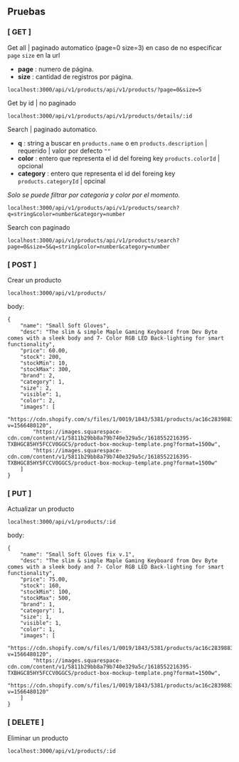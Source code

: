 ## Pruebas

### [ GET ]
Get all | paginado automatico (page=0 size=3) en caso de no especificar `page` `size` en la url 
* **page** : numero de página.
* **size** : cantidad de registros por página.
```
localhost:3000/api/v1/products/api/v1/products/?page=0&size=5
```

Get by id | no paginado
```
localhost:3000/api/v1/products/api/v1/products/details/:id
```

Search | paginado automatico.
* **q** : string a buscar en `products.name` o en `products.description` | requerido | valor por defecto `""`
* **color** : entero que representa el id del foreing key `products.colorId` | opcional
* **category** : entero que representa el id del foreing key `products.categoryId` | opcinal

*Solo se puede filtrar por categoria y color por el momento.*
```
localhost:3000/api/v1/products/api/v1/products/search?q=string&color=number&category=number
```

Search con paginado
```
localhost:3000/api/v1/products/api/v1/products/search?page=0&size=5&q=string&color=number&category=number
```

### [ POST ]
Crear un producto
```
localhost:3000/api/v1/products/
```

body:
```
{
    "name": "Small Soft Gloves",
    "desc": "The slim & simple Maple Gaming Keyboard from Dev Byte comes with a sleek body and 7- Color RGB LED Back-lighting for smart functionality",
    "price": 60.00,
    "stock": 200,
    "stockMin": 10,
    "stockMax": 300,
    "brand": 2,
    "category": 1,
    "size": 2,
    "visible": 1,
    "color": 2,
    "images": [
        "https://cdn.shopify.com/s/files/1/0019/1843/5381/products/ac16c283988397.5d4d47cb151e9_2000x.jpg?v=1566480120",
        "https://images.squarespace-cdn.com/content/v1/5811b29bb8a79b740e329a5c/1618552216395-TXBHGC85HY5FCCV0GGCS/product-box-mockup-template.png?format=1500w",
        "https://images.squarespace-cdn.com/content/v1/5811b29bb8a79b740e329a5c/1618552216395-TXBHGC85HY5FCCV0GGCS/product-box-mockup-template.png?format=1500w"
    ]
}
```

### [ PUT ]
Actualizar un producto
```
localhost:3000/api/v1/products/:id
```

body:
```
{
    "name": "Small Soft Gloves fix v.1",
    "desc": "The slim & simple Maple Gaming Keyboard from Dev Byte comes with a sleek body and 7- Color RGB LED Back-lighting for smart functionality",
    "price": 75.00,
    "stock": 160,
    "stockMin": 100,
    "stockMax": 500,
    "brand": 1,
    "category": 1,
    "size": 1,
    "visible": 1,
    "color": 1,
    "images": [
        "https://cdn.shopify.com/s/files/1/0019/1843/5381/products/ac16c283988397.5d4d47cb151e9_2000x.jpg?v=1566480120",
        "https://images.squarespace-cdn.com/content/v1/5811b29bb8a79b740e329a5c/1618552216395-TXBHGC85HY5FCCV0GGCS/product-box-mockup-template.png?format=1500w",
        "https://cdn.shopify.com/s/files/1/0019/1843/5381/products/ac16c283988397.5d4d47cb151e9_2000x.jpg?v=1566480120"
    ]
}
```

### [ DELETE ]
Eliminar un producto
```
localhost:3000/api/v1/products/:id
```